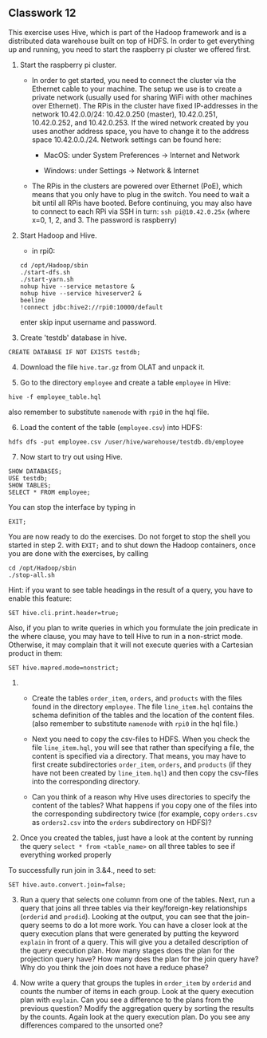 ## Classwork 12

This exercise uses Hive, which is part of the Hadoop framework and is a distributed data warehouse built on top of HDFS. In order to get everything up and running, you need to start the raspberry pi cluster we offered first.

1. Start the raspberry pi cluster.
    - In order to get started, you need to connect the cluster via the Ethernet cable to your machine. The setup we use is to create a private network (usually used for sharing WiFi with other machines over Ethernet). The RPis in the cluster have fixed IP-addresses in the network 10.42.0.0/24: 10.42.0.250 (master), 10.42.0.251, 10.42.0.252, and 10.42.0.253. If the wired network created by you uses another address space, you have to change it to the address space 10.42.0.0./24. Network settings can be found here:
        - MacOS: under System Preferences → Internet and Network

        - Windows: under Settings → Network \& Internet

    - The RPis in the clusters are powered over Ethernet (PoE), which means that you only have to plug in the switch. You need to wait a bit until all RPis have booted. Before continuing, you may also have to connect to each RPi via SSH in turn:
    `
    ssh pi@10.42.0.25x
    `
    (where x=0, 1, 2, and 3. The password is raspberry)

2. Start Hadoop and Hive.
    - in rpi0:
    ```
    cd /opt/Hadoop/sbin
    ./start-dfs.sh
    ./start-yarn.sh
    nohup hive --service metastore &
    nohup hive --service hiveserver2 &
    beeline
    !connect jdbc:hive2://rpi0:10000/default
    ```
    enter skip input username and password.

3. Create 'testdb' database in hive.
```
CREATE DATABASE IF NOT EXISTS testdb;
```

4. Download the file `hive.tar.gz` from OLAT and unpack it. 

5. Go to the directory `employee` and create a table `employee` in Hive:
```
hive -f employee_table.hql
```
also remember to substitute `namenode` with `rpi0` in the hql file.

6.  Load the content of the table (`employee.csv`) into HDFS:
```
hdfs dfs -put employee.csv /user/hive/warehouse/testdb.db/employee
```

7. Now start to try out using Hive.
```
SHOW DATABASES;
USE testdb;
SHOW TABLES;
SELECT * FROM employee;
```
You can stop the interface by typing in
```
EXIT;
```


You are now ready to do the exercises. Do not forget to stop the shell you started in step 2. with `EXIT;` and to shut down the Hadoop containers, once you are done with the exercises, by calling
```
cd /opt/Hadoop/sbin
./stop-all.sh
```

Hint: if you want to see table headings in the result of a query, you have to enable this feature:
```
SET hive.cli.print.header=true;
```

Also, if you plan to write queries in which you formulate the join predicate in the where clause, you may have to tell Hive to run in a non-strict mode. Otherwise, it may complain that it will not execute queries with a Cartesian product in them:
```
SET hive.mapred.mode=nonstrict;
```


1. 
    - Create the tables `order_item`, `orders`, and `products` with the files found in the directory `employee`. The file `line_item.hql` contains the schema definition of the tables and the location of the content files. (also remember to substitute `namenode` with `rpi0` in the hql file.)

    - Next you need to copy the csv-files to HDFS. When you check the file `line_item.hql`, you will see that rather than specifying a file, the content is specified via a directory. That means, you may have to first create subdirectories `order_item`, `orders`, and `products` (if they have not been created by `line_item.hql`) and then copy the csv-files into the corresponding directory.

    - Can you think of a reason why Hive uses directories to specify the content of the tables? What happens if you copy one of the files into the corresponding subdirectory twice (for example, copy `orders.csv` as `orders2.csv` into the `orders` subdirectory on HDFS)?

2. Once you created the tables, just have a look at the content by running the query `select * from <table_name>` on all three tables to see if everything worked properly

To successfully run join in 3.&4., need to set:
```
SET hive.auto.convert.join=false;
```

3. Run a query that selects one column from one of the tables. Next, run a query that joins all three tables via their key/foreign-key relationships (`orderid` and `prodid`). Looking at the output, you can see that the join-query seems to do a lot more work. You can have a closer look at the query execution plans that were generated by putting the keyword `explain` in front of a query. This will give you a detailed description of the query execution plan. How many stages does the plan for the projection query have? How many does the plan for the join query have? Why do you think the join does not have a reduce phase?

4. Now write a query that groups the tuples in `order_item` by `orderid` and counts the number of items in each group. Look at the query execution plan with `explain`. Can you see a difference to the plans from the previous question? Modify the aggregation query by sorting the results by the counts. Again look at the query execution plan. Do you see any differences compared to the unsorted one?
